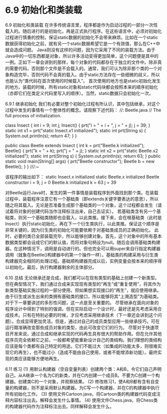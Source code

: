 # 6.9 初始化和类装载


6.9 初始化和类装载
在许多传统语言里，程序都是作为启动过程的一部分一次性载入的。随后进行的是初始化，再是正式执行程序。在这些语言中，必须对初始化过程进行慎重的控制，保证static数据的初始化不会带来麻烦。比如在一个static数据获得初始化之前，就有另一个static数据希望它是一个有效值，那么在C++中就会造成问题。
Java则没有这样的问题，因为它采用了不同的装载方法。由于Java中的一切东西都是对象，所以许多活动变得更加简单，这个问题便是其中的一例。正如下一章会讲到的那样，每个对象的代码都存在于独立的文件中。除非真的需要代码，否则那个文件是不会载入的。通常，我们可认为除非那个类的一个对象构造完毕，否则代码不会真的载入。由于static方法存在一些细微的歧义，所以也能认为“类代码在首次使用的时候载入”。
首次使用的地方也是static初始化发生的地方。装载的时候，所有static对象和static代码块都会按照本来的顺序初始化（亦即它们在类定义代码里写入的顺序）。当然，static数据只会初始化一次。

6.9.1 继承初始化
我们有必要对整个初始化过程有所认识，其中包括继承，对这个过程中发生的事情有一个整体性的概念。请观察下述代码：
//: Beetle.java
// The full process of initialization.

class Insect {
  int i = 9;
  int j;
  Insect() {
    prt("i = " + i + ", j = " + j);
    j = 39;
  }
  static int x1 = 
    prt("static Insect.x1 initialized");
  static int prt(String s) {
    System.out.println(s);
    return 47;
  }
}

public class Beetle extends Insect {
  int k = prt("Beetle.k initialized");
  Beetle() {
    prt("k = " + k);
    prt("j = " + j);
  }
  static int x2 =
    prt("static Beetle.x2 initialized");
  static int prt(String s) {
    System.out.println(s);
    return 63;
  }
  public static void main(String[] args) {
    prt("Beetle constructor");
    Beetle b = new Beetle();
  }
} ///:~

该程序的输出如下：
static Insect.x initialized
static Beetle.x initialized
Beetle constructor
i = 9, j = 0
Beetle.k initialized
k = 63
j = 39 

对Beetle运行Java时，发生的第一件事情是装载程序到外面找到那个类。在装载过程中，装载程序注意它有一个基础类（即extends关键字要表达的意思），所以随之将其载入。无论是否准备生成那个基础类的一个对象，这个过程都会发生（请试着将对象的创建代码当作注释标注出来，自己去证实）。
若基础类含有另一个基础类，则另一个基础类随即也会载入，以此类推。接下来，会在根基础类（此时是Insect）执行static初始化，再在下一个衍生类执行，以此类推。保证这个顺序是非常关键的，因为衍生类的初始化可能要依赖于对基础类成员的正确初始化。
此时，必要的类已全部装载完毕，所以能够创建对象。首先，这个对象中的所有基本数据类型都会设成它们的默认值，而将对象句柄设为null。随后会调用基础类构建器。在这种情况下，调用是自动进行的。但也完全可以用super来自行指定构建器调用（就象在Beetle()构建器中的第一个操作一样）。基础类的构建采用与衍生类构建器完全相同的处理过程。基础顺构建器完成以后，实例变量会按本来的顺序得以初始化。最后，执行构建器剩余的主体部分。

6.10 总结
无论继承还是合成，我们都可以在现有类型的基础上创建一个新类型。但在典型情况下，我们通过合成来实现现有类型的“再生”或“重复使用”，将其作为新类型基础实施过程的一部分使用。但如果想实现接口的“再生”，就应使用继承。由于衍生或派生出来的类拥有基础类的接口，所以能够将其“上溯造型”为基础类。对于下一章要讲述的多形性问题，这一点是至关重要的。
尽管继承在面向对象的程序设计中得到了特别的强调，但在实际启动一个设计时，最好还是先考虑采用合成技术。只有在特别必要的时候，才应考虑采用继承技术（下一章还会讲到这个问题）。合成显得更加灵活。但是，通过对自己的成员类型应用一些继承技巧，可在运行期准确改变那些成员对象的类型，由此可改变它们的行为。
尽管对于快速项目开发来说，通过合成和继承实现的代码再生具有很大的帮助作用。但在允许其他程序员完全依赖它之前，一般都希望能重新设计自己的类结构。我们理想的类结构应该是每个类都有自己特定的用途。它们不能过大（如集成的功能太多，则很难实现它的再生），也不能过小（造成不能由自己使用，或者不能增添新功能）。最终实现的类应该能够方便地再生。

6.11 练习
(1) 用默认构建器（空自变量列表）创建两个类：A和B，令它们自己声明自己。从A继承一个名为C的新类，并在C内创建一个成员B。不要为C创建一个构建器。创建类C的一个对象，并观察结果。
(2) 修改练习1，使A和B都有含有自变量的构建器，则不是采用默认构建器。为C写一个构建器，并在C的构建器中执行所有初始化工作。
(3) 使用文件Cartoon.java，将Cartoon类的构建器代码变成注释内容标注出去。解释会发生什么事情。
(4) 使用文件Chess.java，将Chess类的构建器代码作为注释标注出去。同样解释会发生什么。